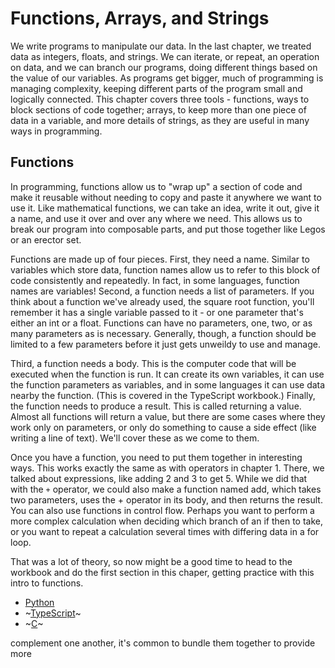 # Functions, Arrays, and Strings

We write programs to manipulate our data. In the last chapter, we treated data
as integers, floats, and strings. We can iterate, or repeat, an operation on
data, and we can branch our programs, doing different things based on the value
of our variables. As programs get bigger, much of programming is managing
complexity, keeping different parts of the program small and logically
connected. This chapter covers three tools - functions, ways to block sections
of code together; arrays, to keep more than one piece of data in a variable, and
more details of strings, as they are useful in many ways in programming.

## Functions

In programming, functions allow us to "wrap up" a section of code and make it
reusable without needing to copy and paste it anywhere we want to use it. Like
mathematical functions, we can take an idea, write it out, give it a name, and
use it over and over any where we need. This allows us to break our program
into composable parts, and put those together like Legos or an erector set.

Functions are made up of four pieces. First, they need a name. Similar to
variables which store data, function names allow us to refer to this block of
code consistently and repeatedly. In fact, in some languages, function names
are variables! Second, a function needs a list of parameters. If you think
about a function we've already used, the square root function, you'll remember
it has a single variable passed to it - or one parameter that's either an int
or a float. Functions can have no parameters, one, two, or as many parameters
as is necessary. Generally, though, a function should be limited to a few
parameters before it just gets unweildy to use and manage.

Third, a function needs a body. This is the computer code that will be
executed when the function is run. It can create its own variables, it can
use the function parameters as variables, and in some languages it can use
data nearby the function. (This is covered in the TypeScript workbook.)
Finally, the function needs to produce a result. This is called returning a
value. Almost all functions will return a value, but there are some cases
where they work only on parameters, or only do something to cause a side
effect (like writing a line of text). We'll cover these as we come to them.

Once you have a function, you need to put them together in interesting ways.
This works exactly the same as with operators in chapter 1. There, we talked
about expressions, like adding 2 and 3 to get 5. While we did that with the
`+` operator, we could also make a function named add, which takes two
parameters, uses the + operator in its body, and then returns the result. You
can also use functions in control flow. Perhaps you want to perform a more
complex calculation when deciding which branch of an if then to take, or you
want to repeat a calculation several times with differing data in a for loop.

That was a lot of theory, so now might be a good time to head to the workbook
and do the first section in this chaper, getting practice with this intro to
functions.

* [Python](./01_functions/01_python.md)
* ~[TypeScript](./01_functions/02_typescript.md)~
* ~[C](./01_functions/03_c.md)~

complement one another, it's common to bundle them together to provide more
